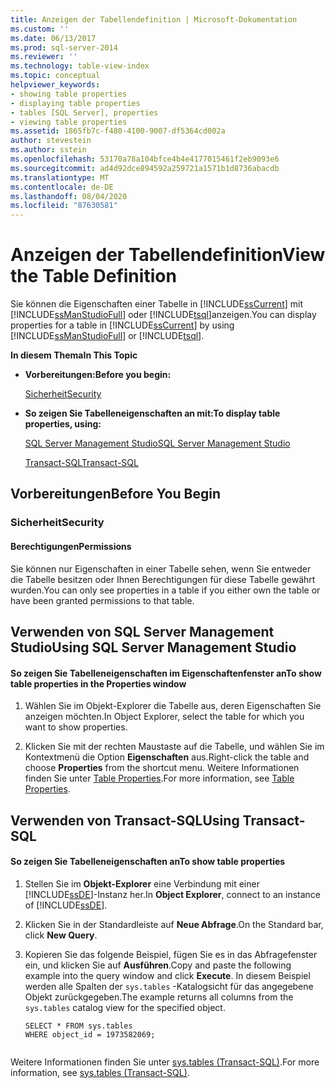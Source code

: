 ```yaml
---
title: Anzeigen der Tabellendefinition | Microsoft-Dokumentation
ms.custom: ''
ms.date: 06/13/2017
ms.prod: sql-server-2014
ms.reviewer: ''
ms.technology: table-view-index
ms.topic: conceptual
helpviewer_keywords:
- showing table properties
- displaying table properties
- tables [SQL Server], properties
- viewing table properties
ms.assetid: 1865fb7c-f480-4100-9007-df5364cd002a
author: stevestein
ms.author: sstein
ms.openlocfilehash: 53170a78a104bfce4b4e4177015461f2eb9093e6
ms.sourcegitcommit: ad4d92dce894592a259721a1571b1d8736abacdb
ms.translationtype: MT
ms.contentlocale: de-DE
ms.lasthandoff: 08/04/2020
ms.locfileid: "87630581"
---
```

# <a name="view-the-table-definition"></a><span data-ttu-id="7264f-102">Anzeigen der Tabellendefinition</span><span class="sxs-lookup"><span data-stu-id="7264f-102">View the Table Definition</span></span>
  <span data-ttu-id="7264f-103">Sie können die Eigenschaften einer Tabelle in [!INCLUDE[ssCurrent](../../includes/sscurrent-md.md)] mit [!INCLUDE[ssManStudioFull](../../includes/ssmanstudiofull-md.md)] oder [!INCLUDE[tsql](../../includes/tsql-md.md)]anzeigen.</span><span class="sxs-lookup"><span data-stu-id="7264f-103">You can display properties for a table in [!INCLUDE[ssCurrent](../../includes/sscurrent-md.md)] by using [!INCLUDE[ssManStudioFull](../../includes/ssmanstudiofull-md.md)] or [!INCLUDE[tsql](../../includes/tsql-md.md)].</span></span>  
  
 <span data-ttu-id="7264f-104">**In diesem Thema**</span><span class="sxs-lookup"><span data-stu-id="7264f-104">**In This Topic**</span></span>  
  
-   <span data-ttu-id="7264f-105">**Vorbereitungen:**</span><span class="sxs-lookup"><span data-stu-id="7264f-105">**Before you begin:**</span></span>  
  
     [<span data-ttu-id="7264f-106">Sicherheit</span><span class="sxs-lookup"><span data-stu-id="7264f-106">Security</span></span>](#Security)  
  
-   <span data-ttu-id="7264f-107">**So zeigen Sie Tabelleneigenschaften an mit:**</span><span class="sxs-lookup"><span data-stu-id="7264f-107">**To display table properties, using:**</span></span>  
  
     [<span data-ttu-id="7264f-108">SQL Server Management Studio</span><span class="sxs-lookup"><span data-stu-id="7264f-108">SQL Server Management Studio</span></span>](#SSMSProcedure)  
  
     [<span data-ttu-id="7264f-109">Transact-SQL</span><span class="sxs-lookup"><span data-stu-id="7264f-109">Transact-SQL</span></span>](#TsqlProcedure)  
  
##  <a name="before-you-begin"></a><a name="BeforeYouBegin"></a> <span data-ttu-id="7264f-110">Vorbereitungen</span><span class="sxs-lookup"><span data-stu-id="7264f-110">Before You Begin</span></span>  
  
###  <a name="security"></a><a name="Security"></a> <span data-ttu-id="7264f-111">Sicherheit</span><span class="sxs-lookup"><span data-stu-id="7264f-111">Security</span></span>  
  
####  <a name="permissions"></a><a name="Permissions"></a> <span data-ttu-id="7264f-112">Berechtigungen</span><span class="sxs-lookup"><span data-stu-id="7264f-112">Permissions</span></span>  
 <span data-ttu-id="7264f-113">Sie können nur Eigenschaften in einer Tabelle sehen, wenn Sie entweder die Tabelle besitzen oder Ihnen Berechtigungen für diese Tabelle gewährt wurden.</span><span class="sxs-lookup"><span data-stu-id="7264f-113">You can only see properties in a table if you either own the table or have been granted permissions to that table.</span></span>  
  
##  <a name="using-sql-server-management-studio"></a><a name="SSMSProcedure"></a> <span data-ttu-id="7264f-114">Verwenden von SQL Server Management Studio</span><span class="sxs-lookup"><span data-stu-id="7264f-114">Using SQL Server Management Studio</span></span>  
  
#### <a name="to-show-table-properties-in-the-properties-window"></a><span data-ttu-id="7264f-115">So zeigen Sie Tabelleneigenschaften im Eigenschaftenfenster an</span><span class="sxs-lookup"><span data-stu-id="7264f-115">To show table properties in the Properties window</span></span>  
  
1.  <span data-ttu-id="7264f-116">Wählen Sie im Objekt-Explorer die Tabelle aus, deren Eigenschaften Sie anzeigen möchten.</span><span class="sxs-lookup"><span data-stu-id="7264f-116">In Object Explorer, select the table for which you want to show properties.</span></span>  
  
2.  <span data-ttu-id="7264f-117">Klicken Sie mit der rechten Maustaste auf die Tabelle, und wählen Sie im Kontextmenü die Option **Eigenschaften** aus.</span><span class="sxs-lookup"><span data-stu-id="7264f-117">Right-click the table and choose **Properties** from the shortcut menu.</span></span> <span data-ttu-id="7264f-118">Weitere Informationen finden Sie unter [Table Properties](table-properties-ssms.md).</span><span class="sxs-lookup"><span data-stu-id="7264f-118">For more information, see [Table Properties](table-properties-ssms.md).</span></span>  
  
##  <a name="using-transact-sql"></a><a name="TsqlProcedure"></a> <span data-ttu-id="7264f-119">Verwenden von Transact-SQL</span><span class="sxs-lookup"><span data-stu-id="7264f-119">Using Transact-SQL</span></span>  
  
#### <a name="to-show-table-properties"></a><span data-ttu-id="7264f-120">So zeigen Sie Tabelleneigenschaften an</span><span class="sxs-lookup"><span data-stu-id="7264f-120">To show table properties</span></span>  
  
1.  <span data-ttu-id="7264f-121">Stellen Sie im **Objekt-Explorer** eine Verbindung mit einer [!INCLUDE[ssDE](../../includes/ssde-md.md)]-Instanz her.</span><span class="sxs-lookup"><span data-stu-id="7264f-121">In **Object Explorer**, connect to an instance of [!INCLUDE[ssDE](../../includes/ssde-md.md)].</span></span>  
  
2.  <span data-ttu-id="7264f-122">Klicken Sie in der Standardleiste auf **Neue Abfrage**.</span><span class="sxs-lookup"><span data-stu-id="7264f-122">On the Standard bar, click **New Query**.</span></span>  
  
3.  <span data-ttu-id="7264f-123">Kopieren Sie das folgende Beispiel, fügen Sie es in das Abfragefenster ein, und klicken Sie auf **Ausführen**.</span><span class="sxs-lookup"><span data-stu-id="7264f-123">Copy and paste the following example into the query window and click **Execute**.</span></span> <span data-ttu-id="7264f-124">In diesem Beispiel werden alle Spalten der `sys.tables` -Katalogsicht für das angegebene Objekt zurückgegeben.</span><span class="sxs-lookup"><span data-stu-id="7264f-124">The example returns all columns from the `sys.tables` catalog view for the specified object.</span></span>  
  
    ```  
    SELECT * FROM sys.tables  
    WHERE object_id = 1973582069;  
  
    ```  
  
 <span data-ttu-id="7264f-125">Weitere Informationen finden Sie unter [sys.tables &#40;Transact-SQL&#41;](/sql/relational-databases/system-catalog-views/sys-tables-transact-sql).</span><span class="sxs-lookup"><span data-stu-id="7264f-125">For more information, see [sys.tables &#40;Transact-SQL&#41;](/sql/relational-databases/system-catalog-views/sys-tables-transact-sql).</span></span>  
  
###  <a name="TsqlExample"></a>  
